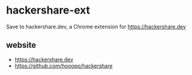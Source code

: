# hackershare-ext

Save to hackershare.dev, a Chrome extension for https://hackershare.dev

## website

* https://hackershare.dev
* https://github.com/hooopo/hackershare

